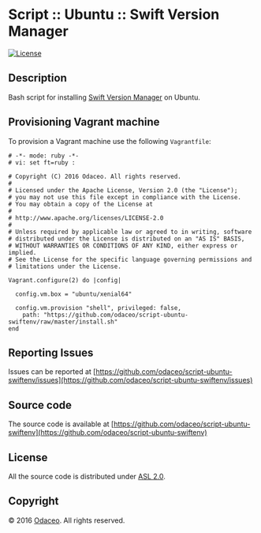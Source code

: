 # Script :: Ubuntu :: Swift Version Manager

[![License](https://img.shields.io/github/license/odaceo/script-ubuntu-swiftenv.svg)](LICENSE)

## Description

Bash script for installing [Swift Version Manager](https://swiftenv.fuller.li/) on Ubuntu.

## Provisioning Vagrant machine

To provision a Vagrant machine use the following ``Vagrantfile``:

``` shell
# -*- mode: ruby -*-
# vi: set ft=ruby :

# Copyright (C) 2016 Odaceo. All rights reserved.
#
# Licensed under the Apache License, Version 2.0 (the "License");
# you may not use this file except in compliance with the License.
# You may obtain a copy of the License at
#
# http://www.apache.org/licenses/LICENSE-2.0
#
# Unless required by applicable law or agreed to in writing, software
# distributed under the License is distributed on an "AS IS" BASIS,
# WITHOUT WARRANTIES OR CONDITIONS OF ANY KIND, either express or implied.
# See the License for the specific language governing permissions and
# limitations under the License.

Vagrant.configure(2) do |config|

  config.vm.box = "ubuntu/xenial64"

  config.vm.provision "shell", privileged: false, 
    path: "https://github.com/odaceo/script-ubuntu-swiftenv/raw/master/install.sh"
end
```

## Reporting Issues

Issues can be reported at [https://github.com/odaceo/script-ubuntu-swiftenv/issues](https://github.com/odaceo/script-ubuntu-swiftenv/issues)

## Source code

The source code is available at [https://github.com/odaceo/script-ubuntu-swiftenv](https://github.com/odaceo/script-ubuntu-swiftenv)

## License

All the source code is distributed under [ASL 2.0](LICENSE).

## Copyright

© 2016 [Odaceo](http://odaceo.ch). All rights reserved.